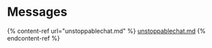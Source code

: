 # Messages

{% content-ref url="unstoppablechat.md" %}
[unstoppablechat.md](unstoppablechat.md)
{% endcontent-ref %}

